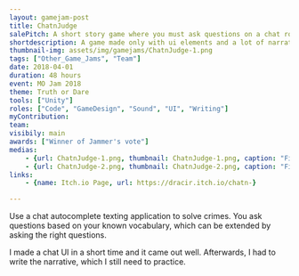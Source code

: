 ```yaml
---
layout: gamejam-post
title: ChatnJudge
salePitch: A short story game where you must ask questions on a chat room system to uncover a major crime. Is the suspect telling the TRUTH or he DAREd to tell a lie?
shortdescription: A game made only with ui elements and a lot of narrative.
thumbnail-img: assets/img/gamejams/ChatnJudge-1.png
tags: ["Other_Game_Jams", "Team"]
date: 2018-04-01
duration: 48 hours
event: MO Jam 2018
theme: Truth or Dare
tools: ["Unity"]
roles: ["Code", "GameDesign", "Sound", "UI", "Writing"]
myContribution: 
team: 
visibily: main
awards: ["Winner of Jammer's vote"]
medias: 
    - {url: ChatnJudge-1.png, thumbnail: ChatnJudge-1.png, caption: "First word"}
    - {url: ChatnJudge-2.png, thumbnail: ChatnJudge-2.png, caption: "Fill the blank : Where is _____"}
links: 
    - {name: Itch.io Page, url: https://dracir.itch.io/chatn-}

---
```

Use a chat autocomplete texting application to solve crimes. You ask questions based on your known vocabulary, which can be extended by asking the right questions.

I made a chat UI in a short time and it came out well. Afterwards, I had to write the narrative, which I still need to practice.